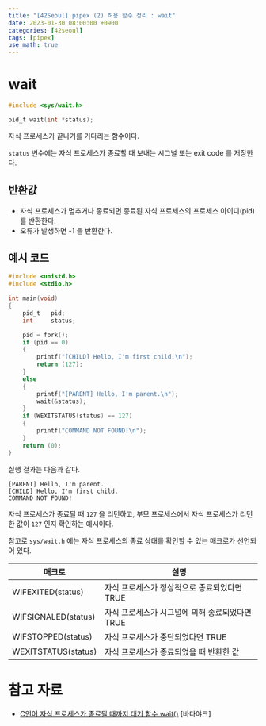 ```yaml
---
title: "[42Seoul] pipex (2) 허용 함수 정리 : wait"
date: 2023-01-30 08:00:00 +0900
categories: [42seoul]
tags: [pipex]
use_math: true
---
```


# wait

```c
#include <sys/wait.h>

pid_t wait(int *status);
```

자식 프로세스가 끝나기를 기다리는 함수이다.

`status` 변수에는 자식 프로세스가 종료할 때 보내는 시그널 또는 exit code 를 저장한다.

## 반환값

- 자식 프로세스가 멈추거나 종료되면 종료된 자식 프로세스의 프로세스 아이디(pid)를 반환한다.
- 오류가 발생하면 -1 을 반환한다.

## 예시 코드

```c
#include <unistd.h>
#include <stdio.h>

int	main(void)
{
	pid_t	pid;
	int		status;

	pid = fork();
	if (pid == 0)
	{
		printf("[CHILD] Hello, I'm first child.\n");
		return (127);
	}
	else
	{
		printf("[PARENT] Hello, I'm parent.\n");
		wait(&status);
	}
	if (WEXITSTATUS(status) == 127)
	{
		printf("COMMAND NOT FOUND!\n");
	}
	return (0);
}
```

실행 결과는 다음과 같다.

```
[PARENT] Hello, I'm parent.
[CHILD] Hello, I'm first child.
COMMAND NOT FOUND!
```

자식 프로세스가 종료될 때 `127` 을 리턴하고, 부모 프로세스에서 자식 프로세스가 리턴한 값이 `127` 인지 확인하는 예시이다.

참고로 `sys/wait.h` 에는 자식 프로세스의 종료 상태를 확인할 수 있는 매크로가 선언되어 있다.

| 매크로 | 설명 |
| --- | --- |
| WIFEXITED(status) | 자식 프로세스가 정상적으로 종료되었다면 TRUE |
| WIFSIGNALED(status) | 자식 프로세스가 시그널에 의해 종료되었다면 TRUE |
| WIFSTOPPED(status) | 자식 프로세스가 중단되었다면 TRUE |
| WEXITSTATUS(status) | 자식 프로세스가 종료되었을 때 반환한 값 |

# 참고 자료

- [C언어 자식 프로세스가 종료될 때까지 대기 함수 wait()](https://badayak.com/entry/C%EC%96%B8%EC%96%B4-%EC%9E%90%EC%8B%9D-%ED%94%84%EB%A1%9C%EC%84%B8%EC%8A%A4%EA%B0%80-%EC%A2%85%EB%A3%8C%EB%90%A0-%EB%95%8C%EA%B9%8C%EC%A7%80-%EB%8C%80%EA%B8%B0-%ED%95%A8%EC%88%98-wait) [바다야크]
